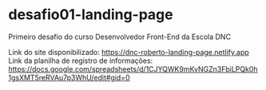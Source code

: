 # desafio01-landing-page
Primeiro desafio do curso Desenvolvedor Front-End da Escola DNC

Link do site disponibilizado: https://dnc-roberto-landing-page.netlify.app
Link da planilha de registro de informações: https://docs.google.com/spreadsheets/d/1CJYQWK9mKvNGZn3FbiLPQk0h1gsXMT5reRVAu7p3WhU/edit#gid=0
